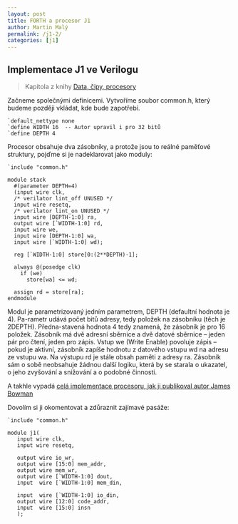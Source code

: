```yaml
---
layout: post
title: FORTH a procesor J1
author: Martin Malý
permalink: /j1-2/
categories: [j1]
---
```


## Implementace J1 ve Verilogu

> Kapitola z knihy [Data, čipy, procesory](https://datacipy.cz)

Začneme společnými definicemi. Vytvoříme soubor common.h, který budeme později vkládat, kde bude zapotřebí.

```
`default_nettype none
`define WIDTH 16  -- Autor upravil i pro 32 bitů
`define DEPTH 4
```

Procesor obsahuje dva zásobníky, a protože jsou to reálné paměťové struktury, pojďme si je nadeklarovat jako moduly:

```
`include "common.h"

module stack
  #(parameter DEPTH=4)
  (input wire clk,
  /* verilator lint_off UNUSED */
  input wire resetq,
  /* verilator lint_on UNUSED */
  input wire [DEPTH-1:0] ra,
  output wire [`WIDTH-1:0] rd,
  input wire we,
  input wire [DEPTH-1:0] wa,
  input wire [`WIDTH-1:0] wd);

  reg [`WIDTH-1:0] store[0:(2**DEPTH)-1];

  always @(posedge clk)
    if (we)
      store[wa] <= wd;

  assign rd = store[ra];
endmodule
```

Modul je parametrizovaný jedním parametrem, DEPTH (defaultní hodnota je 4). Pa-rametr udává počet bitů adresy, tedy položek na zásobníku (těch je 2DEPTH). Předna-stavená hodnota 4 tedy znamená, že zásobník je pro 16 položek.  Zásobník má dvě adresní sběrnice a dvě datové sběrnice – jeden pár pro čtení, jeden pro zápis. Vstup we (Write Enable) povoluje zápis – pokud je aktivní, zásobník zapíše hodnotu z datového vstupu wd na adresu ze vstupu wa. Na výstupu rd je stále obsah paměti z adresy ra.
Zásobník sám o sobě neobsahuje žádnou další logiku, která by se starala o ukazatel, o jeho zvyšování a snižování a o podobné činnosti.

A takhle vypadá [celá implementace procesoru, jak ji publikoval autor James Bowman](https://github.com/jamesbowman/j1)

Dovolím si ji okomentovat a zdůraznit zajímavé pasáže:

```
`include "common.h"

module j1(
   input wire clk,
   input wire resetq,

   output wire io_wr,
   output wire [15:0] mem_addr,
   output wire mem_wr,
   output wire [`WIDTH-1:0] dout,
   input  wire [`WIDTH-1:0] mem_din,

   input  wire [`WIDTH-1:0] io_din,
   output wire [12:0] code_addr,
   input  wire [15:0] insn
   );
```

